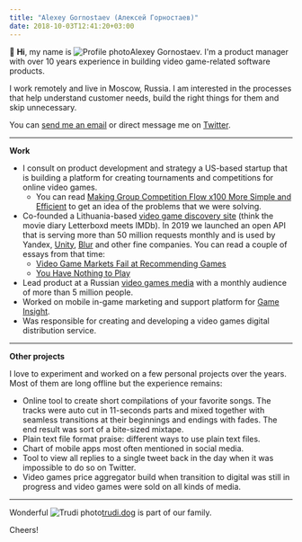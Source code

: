 ```yaml
---
title: "Alexey Gornostaev (Алексей Горностаев)"
date: 2018-10-03T12:41:20+03:00
---
```


👋 __Hi__, my name is ![Profile photo](/img/profile-photo.jpg)Alexey Gornostaev. I'm a product manager with over 10 years experience in building video game-related software products. 

I work remotely and live in Moscow, Russia. I am interested in the processes that help understand customer needs,  build the right things for them and skip unnecessary.

You can [send me an email](mailto:me@alexey.is) or direct message me on [Twitter](ttps://twitter.com/#!/accujazz).

---

__Work__

- I consult on product development and strategy a US-based startup that is building a platform for creating tournaments and competitions for online video games.
	- You can read [Making Group Competition Flow x100 More Simple and Efficient](/posts/making-group-competition-flow-x100-more-simple-and-efficient/) to get an idea of the problems that we were solving.
- Co-founded a Lithuania-based [video game discovery site](https://rawg.io/) (think the movie diary Letterboxd meets IMDb). In 2019 we launched an open API that is serving more than 50 million requests monthly and is used by Yandex, [Unity](https://unity.com), [Blur](http://www.blur.com) and other fine companies. You can read a couple of essays from that time: 
	- [Video Game Markets Fail at Recommending Games](/posts/video-game-markets-fail-at-recommending-games/)
	- [You Have Nothing to Play](/posts/you-have-nothing-to-play/)
- Lead product at a Russian [video games media](https://kanobu.ru/) with a monthly audience of more than 5 million people.
- Worked on mobile in-game marketing and support platform for [Game Insight](https://www.game-insight.com/en).
- Was responsible for creating and developing a video games digital distribution service.

---

__Other projects__

I love to experiment and worked on a few personal projects over the years. Most of them are long offline but the experience remains:

- Online tool to create short compilations of your favorite songs. The tracks were auto cut in 11-seconds parts and mixed together with seamless transitions at their beginnings and endings with fades. The end result was sort of a bite-sized mixtape.
- Plain text file format praise: different ways to use plain text files.
- Chart of mobile apps most often mentioned in social media.
- Tool to view all replies to a single tweet back in the day when it was impossible to do so on Twitter.
- Video games price aggregator build when transition to digital was still in progress and video games were sold on all kinds of media.

---

Wonderful ![Trudi photo](/img/trudi.jpg)[trudi.dog](http://trudi.dog) is part of our family.

Cheers!
